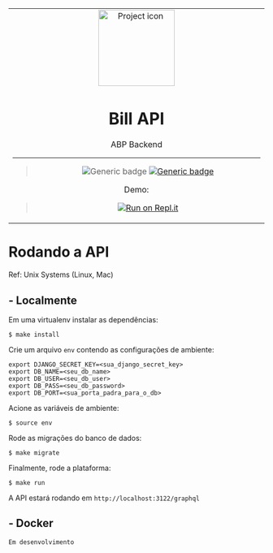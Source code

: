 <table align="center"><tr><td align="center" width="9999">

<img src="https://cdn.bulbagarden.net/upload/thumb/0/0b/FireRed_LeafGreen_Bill.png/125px-FireRed_LeafGreen_Bill.png" align="center" width="150" alt="Project icon">

# Bill API

ABP Backend

<hr />

>![Generic badge](https://img.shields.io/badge/version-0.0.4-silver.svg)
[![Generic badge](https://img.shields.io/badge/docs-blue.svg)](https://github.com/brunolcarli/Bill/wiki)

Demo:
> [![Run on Repl.it](https://repl.it/badge/github/brunolcarli/Bill)](https://Bill-1.brunolcarli.repl.co/graphql/)



</td></tr></table>


# Rodando a API

Ref: Unix Systems (Linux, Mac)

## - Localmente

Em uma virtualenv instalar as dependências:

```
$ make install
```

Crie um arquivo `env` contendo as configurações de ambiente:

```
export DJANGO_SECRET_KEY=<sua_django_secret_key>
export DB_NAME=<seu_db_name>
export DB_USER=<seu_db_user>
export DB_PASS=<seu_db_password>
export DB_PORT=<sua_porta_padra_para_o_db>
```

Acione as variáveis de ambiente:

```
$ source env
```

Rode as migrações do banco de dados:

```
$ make migrate
```

Finalmente, rode a plataforma:

```
$ make run
```

A API estará rodando em `http://localhost:3122/graphql`

## - Docker

`Em desenvolvimento`

